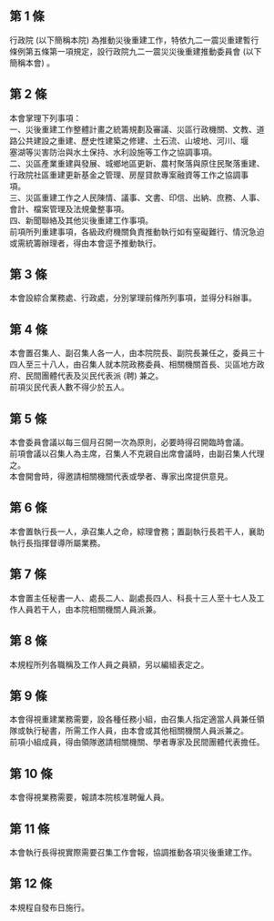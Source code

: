 第 1 條
-------
行政院 (以下簡稱本院) 為推動災後重建工作，特依九二一震災重建暫行  
條例第五條第一項規定，設行政院九二一震災災後重建推動委員會 (以下  
簡稱本會) 。

第 2 條
-------
本會掌理下列事項：                                                
一、災後重建工作整體計畫之統籌規劃及審議、災區行政機關、文教、道  
    路公共建設之重建、歷史性建築之修建、土石流、山坡地、河川、堰  
    塞湖等災害防治與水土保持、水利設施等工作之協調事項。          
二、災區產業重建與發展、城鄉地區更新、農村聚落與原住民聚落重建、  
    行政院社區重建更新基金之管理、房屋貸款專案融資等工作之協調事  
    項。                                                          
三、災區重建工作之人民陳情、議事、文書、印信、出納、庶務、人事、  
    會計、檔案管理及法規彙整事項。                                
四、新聞聯絡及其他災後重建工作事項。                              
前項所列重建事項，各級政府機關負責推動執行如有窒礙難行、情況急迫  
或需統籌辦理者，得由本會逕予推動執行。

第 3 條
-------
本會設綜合業務處、行政處，分別掌理前條所列事項，並得分科辦事。

第 4 條
-------
本會置召集人、副召集人各一人，由本院院長、副院長兼任之，委員三十  
四人至三十八人，由召集人就本院政務委員、相關機關首長、災區地方政  
府、民間團體代表及災民代表派 (聘) 兼之。  
前項災民代表人數不得少於五人。

第 5 條
-------
本會委員會議以每三個月召開一次為原則，必要時得召開臨時會議。  
前項會議以召集人為主席，召集人不克親自出席會議時，由副召集人代理  
之。  
本會開會時，得邀請相關機關代表或學者、專家出席提供意見。

第 6 條
-------
本會置執行長一人，承召集人之命，綜理會務；置副執行長若干人，襄助  
執行長指揮督導所屬業務。

第 7 條
-------
本會置主任秘書一人、處長二人、副處長四人、科長十三人至十七人及工  
作人員若干人，由本院相關機關人員派兼。

第 8 條
-------
本規程所列各職稱及工作人員之員額，另以編組表定之。

第 9 條
-------
本會得視重建業務需要，設各種任務小組，由召集人指定適當人員兼任領    
隊或執行秘書，所需工作人員，由本會或其他相關機關人員派兼之。        
前項小組成員，得由領隊邀請相關機關、學者專家及民間團體代表擔任。

第 10 條
--------
本會得視業務需要，報請本院核准聘僱人員。

第 11 條
--------
本會執行長得視實際需要召集工作會報，協調推動各項災後重建工作。

第 12 條
--------
本規程自發布日施行。

